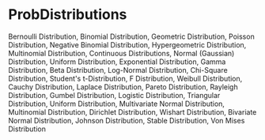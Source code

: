 # ProbDistributions

Bernoulli Distribution, 
Binomial Distribution, 
Geometric Distribution, 
Poisson Distribution, 
Negative Binomial Distribution, 
Hypergeometric Distribution, 
Multinomial Distribution, 
Continuous Distributions, 
Normal (Gaussian) Distribution, 
Uniform Distribution, 
Exponential Distribution, 
Gamma Distribution, 
Beta Distribution, 
Log-Normal Distribution, 
Chi-Square Distribution, 
Student's t-Distribution, 
F Distribution, 
Weibull Distribution, 
Cauchy Distribution, 
Laplace Distribution, 
Pareto Distribution, 
Rayleigh Distribution, 
Gumbel Distribution, 
Logistic Distribution, 
Triangular Distribution, 
Uniform Distribution, 
Multivariate Normal Distribution, 
Multinomial Distribution, 
Dirichlet Distribution, 
Wishart Distribution, 
Bivariate Normal Distribution, 
Johnson Distribution, 
Stable Distribution, 
Von Mises Distribution
